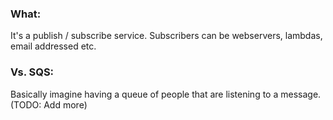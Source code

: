 ### What:
It's a publish / subscribe service. Subscribers can be webservers, lambdas, email addressed etc. 

### Vs. SQS:
Basically imagine having a queue of people that are listening to a message. (TODO: Add more)